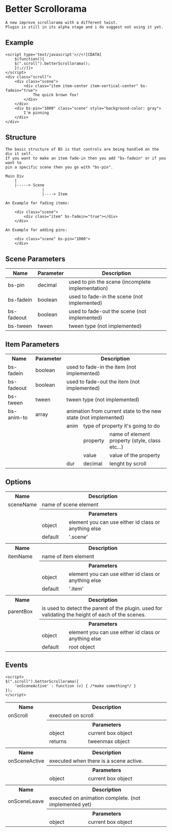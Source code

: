 Better Scrollorama
==================

    A new improve scrollorama with a different twist. 
    Plugin is still in its alpha stage and i do suggest not using it yet.

Example
--------

    <script type='text/javascript'>//<![CDATA[
        $(function(){
        $(".scroll").betterScrollorama();
        });//]]>
    </script>
    <div class="scroll">
        <div class="scene">
            <div class="item item-center item-vertical-center" bs-fadein="true">
                The quick brown fox!
            </div>
        </div>
        <div bs-pin="1000" class="scene" style="background-color: gray">
            I'm pinning
        </div>
    </div>


Structure
---------

    The basic structure of BS is that controls are being handled on the div it self. 
    If you want to make an item fade-in then you add "bs-fadein" or if you want to 
    pin a specific scene then you go with "bs-pin".
    
    Main Div
        |
        |-----> Scene
                    |
                    |----> Item
                    
    An Example for fading items:
    
        <div class="scene">
            <div class="item" bs-fadein="true"></div>
        </div>
        
    An Example for adding pins:
    
        <div class="scene" bs-pin="1000">
        </div>
        
Scene Parameters
----------------
    
| Name       | Parameter | Description                                       |
| ---------- | --------- | ------------------------------------------------- |
| bs-pin     | decimal   | used to pin the scene (incomplete implementation) |
| bs-fadein  | boolean   | used to fade-in the scene (not implemented)       |
| bs-fadeout | boolean   | used to fade-out the scene (not implemented)      |
| bs-tween   | tween     | tween type  (not implemented)                     |

Item Parameters
---------------
<table>
  <tr>
    <th>Name</th>
    <th>Parameter</th>
    <th colspan=5>Description</th>
  </tr>
  <tr>
    <td>bs-fadein</td>
    <td>boolean</td>
    <td colspan=5>used to fade-in the item  (not implemented) </td>
  </tr>
  <tr>
    <td>bs-fadeout</td>
    <td>boolean</td>
    <td colspan=5>used to fade-out the item  (not implemented) </td>
  </tr>
  <tr>
    <td>bs-tween</td>
    <td>tween</td>
    <td colspan=5>tween type  (not implemented) </td>
  </tr>
  <tr>
    <td>bs-anim-to</td>
    <td>array</td>
    <td colspan=5>animation from current state to the new state (not implemented) </td>
  </tr>
  <tr>
    <td></td>
    <td></td>
    <td>anim</td>
    <td colspan=2>type of property it's going to do</td>
  </tr>
  <tr>
    <td></td>
    <td></td>
    <td></td>
    <td>property</td>
    <td>name of element property (style, class etc...)</td>
  </tr>
  <tr>
    <td></td>
    <td></td>
    <td></td>
    <td>value</td>
    <td>value of the property</td>
  </tr>
  <tr>
    <td></td>
    <td></td>
    <td>dur</td>
    <td>decimal</td>
    <td>lenght by scroll</td>
  </tr>
</table>

Options
-------

<table>
    <tr>
        <th>
            Name
        </th>
        <th colspan=2>
            Description
        </th>
    </tr>
    <tr>
        <td>
            sceneName
        </td>
        <td colspan=2>
            name of scene element
        </td>
    </tr>
    <tr>
        <td>
        </td>
        <th colspan=2>
            Parameters
        </th>
    </tr>
    <tr>
        <td>
        </td>
        <td>
            object
        </td>
        <td>
            element you can use either id class or anything else
        </td>
    </tr>
    <tr>
        <td>
        </td>
        <td>
            default
        </td>
        <td>
            '.scene'
        </td>
    </tr>
    <tr>
        <td>
        </td>
    </tr>
    <tr>
        <th>
            Name
        </th>
        <th colspan=2>
            Description
        </th>
    </tr>
    <tr>
        <td>
            itemName
        </td>
        <td colspan=2>
            name of item element
        </td>
    </tr>
    <tr>
        <td>
        </td>
        <th colspan=2>
            Parameters
        </th>
    </tr>
    <tr>
        <td>
        </td>
        <td>
            object
        </td>
        <td>
            element you can use either id class or anything else
        </td>
    </tr>
    <tr>
        <td>
        </td>
        <td>
            default
        </td>
        <td>
            '.item'
        </td>
    </tr>
    <tr>
        <td>
        </td>
    </tr>
    <tr>
        <th>
            Name
        </th>
        <th colspan=2>
            Description
        </th>
    </tr>
    <tr>
        <td>
            parentBox
        </td>
        <td colspan=2>
            is used to detect the parent of the plugin. used for validating the height of each of the scenes.
        </td>
    </tr>
    <tr>
        <td>
        </td>
        <th colspan=2>
            Parameters
        </th>
    </tr>
    <tr>
        <td>
        </td>
        <td>
            object
        </td>
        <td>
            element you can use either id class or anything else
        </td>
    </tr>
    <tr>
        <td>
        </td>
        <td>
            default
        </td>
        <td>
            root object 
        </td>
    </tr>
</table>

Events
-------

    <script>
    $(".scroll").betterScrollorama({
        'onSceneActive' : function (v) { /*make something*/ }
    });
    </script>
    
<table>
    <tr>
        <th>
            Name
        </th>
        <th colspan=2>
            Description
        </th>
    </tr>
    <tr>
        <td>
            onScroll
        </td>
        <td colspan=2>
            executed on scroll
        </td>
    </tr>
    <tr>
        <td>
        </td>
        <th colspan=2>
            Parameters
        </th>
    </tr>
    <tr>
        <td>
        </td>
        <td>
            object
        </td>
        <td>
            current box object
        </td>
    </tr>
    <tr>
        <td>
        </td>
        <td>
            returns
        </td>
        <td>
            tweenmax object
        </td>
    </tr>
    <tr>
        <td>
        </td>
    </tr>
    <tr>
        <th>
            Name
        </th>
        <th colspan=2>
            Description
        </th>
    </tr>
    <tr>
        <td>
            onSceneActive
        </td>
        <td colspan=2>
            executed when there is a scene active.
        </td>
    </tr>
    <tr>
        <td>
        </td>
        <th colspan=2>
            Parameters
        </th>
    </tr>
    <tr>
        <td>
        </td>
        <td>
            object
        </td>
        <td>
            current box object
        </td>
    </tr>
    <tr>
        <td>
        </td>
    </tr>
    <tr>
        <th>
            Name
        </th>
        <th colspan=2>
            Description
        </th>
    </tr>
    <tr>
        <td>
            onSceneLeave
        </td>
        <td colspan=2>
            executed on animation complete.  (not implemented yet)
        </td>
    </tr>
    <tr>
        <td>
        </td>
        <th colspan=2>
            Parameters
        </th>
    </tr>
    <tr>
        <td>
        </td>
        <td>
            object
        </td>
        <td>
            current box object
        </td>
    </tr>
</table>
